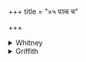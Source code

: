 +++
title = "०५ पञ्च च"

+++

<details><summary>Whitney</summary>

### Translation
5. Both five of me and fifty of me \[are\] etc. etc.

### Notes
O.D. accent *páñca;* the rest, against the usual way, *pañcá*, and our  
edition follows the latter.
</details>

<details><summary>Griffith</summary>

प॒ञ्च च॑ मे पञ्चा॒शच्च॑ मे ऽपव॒क्तार॑ ओषधे ।  
ऋत॑जात॒ ऋता॑वरि॒ मधु॑ मे मधु॒ला क॑रः ॥५॥
</details>
